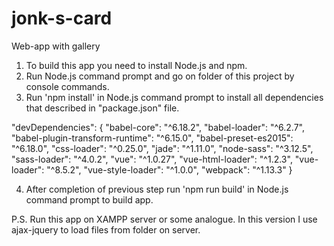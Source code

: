 # jonk-s-card
Web-app with gallery

1) To build this app you need to install Node.js and npm.
2) Run Node.js command prompt and go on folder of this project by console commands.
3) Run 'npm install' in Node.js command prompt to install all dependencies that described in "package.json" file.

"devDependencies": {
    "babel-core": "^6.18.2",
    "babel-loader": "^6.2.7",
    "babel-plugin-transform-runtime": "^6.15.0",
    "babel-preset-es2015": "^6.18.0",
    "css-loader": "^0.25.0",
    "jade": "^1.11.0",
    "node-sass": "^3.12.5",
    "sass-loader": "^4.0.2",
    "vue": "^1.0.27",
    "vue-html-loader": "^1.2.3",
    "vue-loader": "^8.5.2",
    "vue-style-loader": "^1.0.0",
    "webpack": "^1.13.3"
  }

4) After completion of previous step run 'npm run build' in Node.js command prompt to build app.

P.S. Run this app on XAMPP server or some analogue. In this version I use ajax-jquery to load files from folder on server.
